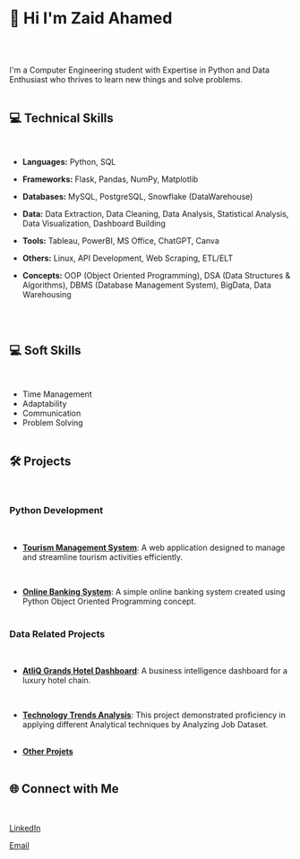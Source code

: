 # 👋 Hi I'm Zaid Ahamed
<br /><br />

I'm a Computer Engineering student with Expertise in Python and Data Enthusiast who thrives to learn new things and solve problems.
<br /><br />


## 💻 Technical Skills
<br />

- **Languages:** Python, SQL

- **Frameworks:** Flask, Pandas, NumPy, Matplotlib

- **Databases:** MySQL, PostgreSQL, Snowflake (DataWarehouse)

- **Data:** Data Extraction, Data Cleaning, Data Analysis, Statistical Analysis, Data Visualization, Dashboard Building

- **Tools:** Tableau, PowerBI, MS Office, ChatGPT, Canva

- **Others:** Linux, API Development, Web Scraping, ETL/ELT

- **Concepts:** OOP (Object Oriented Programming), DSA (Data Structures & Algorithms), DBMS (Database Management System), BigData, Data Warehousing
  
<br /><br />



## 💻 Soft Skills 
<br />

* Time Management
* Adaptability
* Communication
* Problem Solving 
<br /><br />


## 🛠 Projects
<br />

### Python Development
<br />

- **[Tourism Management System](https://github.com/zaid638/Tourism-Management-System)**: A web application designed to manage and streamline tourism activities efficiently.
<br />

- **[Online Banking System](https://github.com/zaid638/Online-Banking-System)**: A simple online banking system created using Python Object Oriented Programming concept.
<br /><br />


### Data Related Projects
<br />

- **[AtliQ Grands Hotel Dashboard](https://github.com/zaid638/Analysis-of-AtliQ-Grands-Hospitality-Domain)**: A business intelligence dashboard for a luxury hotel chain.
<br />

- **[Technology Trends Analysis](https://github.com/zaid638/IBM-Capstone-Project)**: This project demonstrated proficiency in applying different Analytical techniques by Analyzing Job Dataset.
<br /><br />

- **[Other Projets](https://github.com/zaid638?tab=repositories)**
<br /><br />



## 🌐 Connect with Me
<br />

[LinkedIn](https://www.linkedin.com/in/zaidahamed055)
<br />

[Email](mailto:zaidahamed638@gmail.com)
<br /><br />



<!--

- 🔭 I’m currently working on data related Projects.
<br />

- 🌱 I’m currently learning Data Engineering Concepts.
<br />

- 👯 I’m looking to collaborate on data related projects.
- 🤔 I’m looking for help with ...
- 💬 Ask me about ...
- 😄 Pronouns: ...
- ⚡ Fun fact: ...
-->
